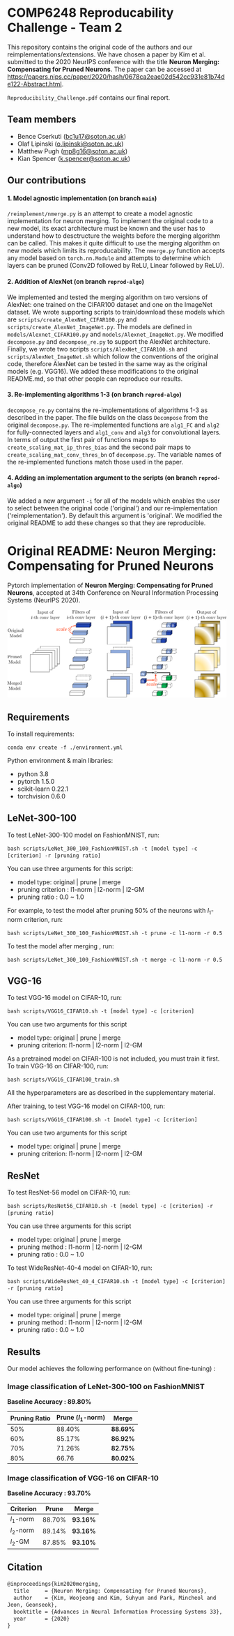 # COMP6248 Reproducability Challenge - Team 2
This repository contains the original code of the authors and our reimplementations/extensions. We have chosen a paper by Kim et al. submitted to the 2020 NeurIPS conference with the title **Neuron Merging: Compensating for Pruned Neurons**. The paper can be accessed at https://papers.nips.cc/paper/2020/hash/0678ca2eae02d542cc931e81b74de122-Abstract.html.

`Reproducibility_Challenge.pdf` contains our final report.

## Team members
- Bence Cserkuti (bc1u17@soton.ac.uk)
- Olaf Lipinski (o.lipinski@soton.ac.uk)
- Matthew Pugh (mp8g16@soton.ac.uk)
- Kian Spencer (k.spencer@soton.ac.uk)

## Our contributions
#### 1. Model agnostic implementation (on branch `main`)

`/reimplement/nmerge.py` is an attempt to create a model agnostic implementation for neuron merging. To implement the original code to a new model, its exact architecture must be known and the user has to understand how to desctructure the weights before the merging algorithm can be called. This makes it quite difficult to use the merging algorithm on new models which limits its reproducability. The `nmerge.py` function accepts any model based on `torch.nn.Module` and attempts to determine which layers can be pruned (Conv2D followed by ReLU, Linear followed by ReLU).

#### 2. Addition of AlexNet (on branch `reprod-algo`)

We implemented and tested the merging algorithm on two versions of AlexNet: one trained on the CIFAR100 dataset and one on the ImageNet dataset. We wrote supporting scripts to train/download these models which are `scripts/create_AlexNet_CIFAR100.py` and `scripts/create_AlexNet_ImageNet.py`. The models are defined in `models/Alexnet_CIFAR100.py` and `models/Alexnet_ImageNet.py`. We modified `decompose.py` and `decompose_re.py` to support the AlexNet architecture. Finally, we wrote two scripts `scripts/AlexNet_CIFAR100.sh` and `scripts/AlexNet_ImageNet.sh` which follow the conventions of the original code, therefore AlexNet can be tested in the same way as the original models (e.g. VGG16). We added these modifications to the original README.md, so that other people can reproduce our results.

#### 3. Re-implementing algorithms 1-3 (on branch `reprod-algo`)

`decompose_re.py` contains the re-implementations of algorithms 1-3 as described in the paper. The file builds on the class `Decompose` from the original `decompose.py`. The re-implemented functions are `alg1_FC` and `alg2` for fully-connected layers and `alg1_conv` and `alg3` for convolutional layers. In terms of output the first pair of functions maps to `create_scaling_mat_ip_thres_bias` and the second pair maps to `create_scaling_mat_conv_thres_bn` of `decompose.py`. The variable names of the re-implemented functions match those used in the paper.

#### 4. Adding an implementation argument to the scripts (on branch `reprod-algo`)

We added a new argument `-i` for all of the models which enables the user to select between the original code ('original') and our re-implementation ('reimplementation'). By default this argument is 'original'. We modified the original README to add these changes so that they are reproducible.

# Original README: Neuron Merging: Compensating for Pruned Neurons

Pytorch implementation of  **Neuron Merging: Compensating for Pruned Neurons**, accepted at 34th Conference on Neural Information Processing Systems (NeurIPS 2020).    





![](./asset/figure1_1.png)



## Requirements

To install requirements:

```setup
conda env create -f ./environment.yml
```

Python environment & main libraries:

* python 3.8
* pytorch 1.5.0
* scikit-learn 0.22.1
* torchvision 0.6.0



## LeNet-300-100

To test LeNet-300-100 model on FashionMNIST, run:

```eval
bash scripts/LeNet_300_100_FashionMNIST.sh -t [model type] -c [criterion] -r [pruning ratio]
```

You can use three arguments for this script:

- model type: original | prune | merge
- pruning criterion : l1-norm | l2-norm | l2-GM
- pruning ratio : 0.0 ~ 1.0



For example, to test the model after pruning 50% of the neurons with $l_1$-norm criterion, run: 

```
bash scripts/LeNet_300_100_FashionMNIST.sh -t prune -c l1-norm -r 0.5
```

To test the model after merging , run: 

```
bash scripts/LeNet_300_100_FashionMNIST.sh -t merge -c l1-norm -r 0.5
```



## VGG-16

To test VGG-16 model on CIFAR-10, run:

```eval
bash scripts/VGG16_CIFAR10.sh -t [model type] -c [criterion]
```

You can use two arguments for this script

- model type: original | prune | merge
- pruning criterion: l1-norm | l2-norm | l2-GM



As a pretrained model on CIFAR-100 is not included, you must train it first. To train VGG-16 on CIFAR-100, run:

```eval
bash scripts/VGG16_CIFAR100_train.sh
```

All the hyperparameters are as described in the supplementary material.



After training, to test VGG-16 model on CIFAR-100, run:

```eval
bash scripts/VGG16_CIFAR100.sh -t [model type] -c [criterion]
```

You can use two arguments for this script

- model type: original | prune | merge
- pruning criterion: l1-norm | l2-norm | l2-GM



## ResNet

To test ResNet-56 model on CIFAR-10, run:

```eval
bash scripts/ResNet56_CIFAR10.sh -t [model type] -c [criterion] -r [pruning ratio]
```

You can use three arguments for this script

- model type: original | prune | merge
- pruning method : l1-norm | l2-norm | l2-GM
- pruning ratio : 0.0 ~ 1.0



To test WideResNet-40-4 model on CIFAR-10, run:

```eval
bash scripts/WideResNet_40_4_CIFAR10.sh -t [model type] -c [criterion] -r [pruning ratio]
```

You can use three arguments for this script

- model type: original | prune | merge
- pruning method : l1-norm | l2-norm | l2-GM
- pruning ratio : 0.0 ~ 1.0



## Results

Our model achieves the following performance on (without fine-tuning) :

### Image classification of LeNet-300-100 on FashionMNIST

**Baseline Accuracy : 89.80%**

| Pruning Ratio | Prune ($l_1$-norm) | Merge      |
| ------------- | ------------------ | ---------- |
| 50%           | 88.40%             | **88.69%** |
| 60%           | 85.17%             | **86.92%** |
| 70%           | 71.26%             | **82.75%** |
| 80%           | 66.76              | **80.02%** |



### Image classification of VGG-16 on CIFAR-10

**Baseline Accuracy : 93.70%**

| Criterion  | Prune  | Merge      |
| ---------- | ------ | ---------- |
| $l_1$-norm | 88.70% | **93.16%** |
| $l_2$-norm | 89.14% | **93.16%** |
| $l_2$-GM   | 87.85% | **93.10%** |



## Citation

```
@inproceedings{kim2020merging,
  title     = {Neuron Merging: Compensating for Pruned Neurons},
  author    = {Kim, Woojeong and Kim, Suhyun and Park, Mincheol and Jeon, Geonseok},
  booktitle = {Advances in Neural Information Processing Systems 33},
  year      = {2020}
}
```
